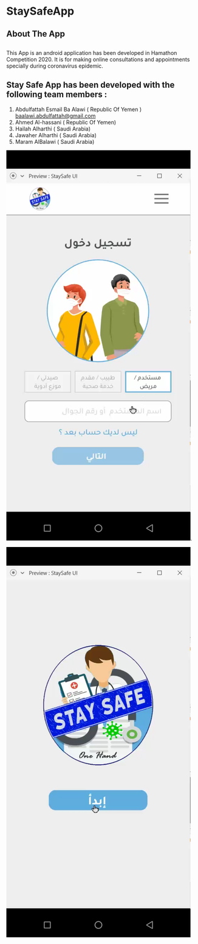 # StaySafeApp
## About The App <h2>
 
 This App is an android application has been developed in Hamathon Competition 2020. It is for making online consultations and appointments specially during coronavirus epidemic.
 
## Stay Safe App has been developed with the following team members : 
1. Abdulfattah Esmail Ba Alawi  ( Republic Of Yemen ) baalawi.abdulfattah@gmail.com
1. Ahmed Al-hassani ( Republic Of Yemen) 
1. Hailah Alharthi ( Saudi Arabia)
1. Jawaher Alharthi ( Saudi Arabia)
1. Maram AlBalawi ( Saudi Arabia)

![Image description](Screenshot_٢٠٢٠٠٤٢٦-١٦٣٨٣٦.png).

![Image description](Screenshot_٢٠٢٠٠٤٢٦-١٦٣٨٥٦.png) 



